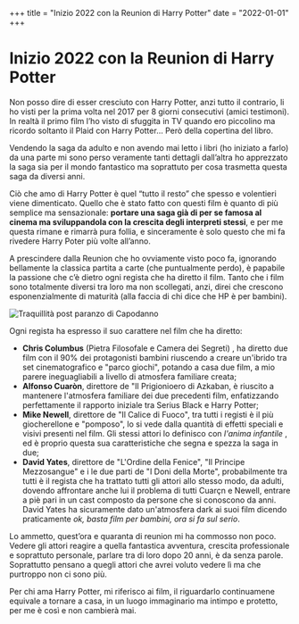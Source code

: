 +++
title = "Inizio 2022 con la Reunion di Harry Potter"
date = "2022-01-01"
+++
# Inizio 2022 con la Reunion di Harry Potter

Non posso dire di esser cresciuto con Harry Potter, anzi tutto il contrario, li ho visti per la prima volta nel 2017 per 8 giorni consecutivi (amici testimoni).
In realtà il primo film l’ho visto di sfuggita in TV quando ero piccolino ma ricordo soltanto il Plaid con Harry Potter… Però della copertina del libro. 

Vendendo la saga da adulto e non avendo mai letto i libri (ho iniziato a farlo) da una parte mi sono perso veramente tanti dettagli  dall’altra ho apprezzato la saga sia per il mondo fantastico ma soprattuto per cosa trasmetta questa saga da diversi anni.

Ciò che amo di Harry Potter è quel “tutto il resto” che spesso e volentieri viene dimenticato. Quello che è stato fatto con questi film è quanto di più semplice ma sensazionale: **portare una saga già di per se famosa al cinema ma sviluppandola con la crescita degli interpreti stessi**, e per me questa rimane e rimarrà pura follia, e sinceramente è solo questo che mi fa rivedere Harry Poter più volte all’anno. 

A prescindere dalla Reunion che ho ovviamente visto poco fa, ignorando bellamente la classica partita a carte (che puntualmente perdo), è papabile la passione che c’è dietro ogni regista che ha diretto il film. Tanto che i film sono totalmente diversi tra loro ma non scollegati, anzi, direi che crescono esponenzialmente di maturità (alla faccia di chi dice che HP è per bambini).

![Traquillità post paranzo di Capodanno](https://res.cloudinary.com/presobene/image/upload/v1641063632/camphoto_1903590565_s0pigq.jpg)

Ogni regista ha espresso il suo carattere nel film che ha diretto:
- **Chris Columbus** (Pietra Filosofale e Camera dei Segreti) , ha diretto due film con il 90% dei protagonisti bambini riuscendo a creare un'ibrido tra set cinematografico e "parco giochi", potando a casa due film, a mio parere ineguagliabili a livello di atmosfera familiare creata;
- **Alfonso Cuaròn**, direttore de "Il Prigionioero di Azkaban, è riuscito a mantenere l'atmosfera familiare dei due precedenti film, enfatizzando perfettamente il rapporto iniziale tra Serius Black e Harry Potter;
- **Mike Newell**, direttore de "Il Calice di Fuoco", tra tutti i registi è il più giocherellone e "pomposo", lo si vede dalla quantità di effetti speciali e visivi presenti nel film. Gli stessi attori lo definisco con *l'anima infantile* , ed è proprio questa sua caratteristiche che segna e spezza la saga in due;
- **David Yates**, direttore de "L'Ordine della Fenice", "Il Principe Mezzosangue" e i le due parti de "I Doni della Morte", probabilmente tra tutti è il regista che ha trattato tutti gli attori allo stesso modo, da adulti, dovendo affrontare anche lui il problema di tutti Cuarçn e Newell, entrare a piè pari in un cast composto da persone che si conoscono da anni. David Yates ha sicuramente dato un'atmosfera dark ai suoi film dicendo praticamente *ok, basta film per bambini, ora si fa sul serio*.

Lo ammetto, quest’ora e quaranta di reunion mi ha commosso non poco. Vedere gli attori reagire a quella fantastica avventura, crescita professionale e soprattuto personale, parlare tra di loro dopo 20 anni, è da senza parole. Soprattutto pensano a quegli attori che avrei voluto vedere lì ma che purtroppo non ci sono più.

Per chi ama Harry Potter, mi riferisco ai film, il riguardarlo continuamene equivale a tornare a casa, in un luogo immaginario ma intimpo e protetto, per me è così e non cambierà mai.


